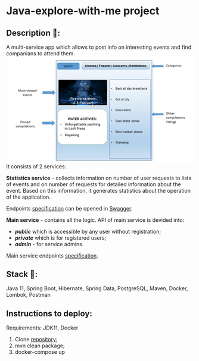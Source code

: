 # Java-explore-with-me project 

## Description :memo::
A multi-service app which allows to post info on interesting events and find companians to attend them. 
![example of app how it can look](https://github.com/ElenaSsV/java-explore-with-me/blob/main/View%20Example.jpg)
It consists of 2 services:

**Statistics service** - collects information on number of user requests to lists of events and on number of requests for detailed information about the event. Based on this information, it generates statistics about the operation of the application.

Endpoints [specification](https://raw.githubusercontent.com/yandex-praktikum/java-explore-with-me/main/ewm-stats-service-spec.json) can be opened in [Swagger](https://editor-next.swagger.io/).

**Main service** - contains all the logic. API of main service is devided into:
  - ***public*** which is accessible by any user without registration;
  - ***private*** which is for registered users;
  - ***admin*** - for service admins.

Main service endpoints [specification](https://raw.githubusercontent.com/yandex-praktikum/java-explore-with-me/main/ewm-main-service-spec.json).

## Stack :hammer::
Java 11, Spring Boot, Hibernate, Spring Data, PostgreSQL, Maven, Docker, Lombok, Postman

## Instructions to deploy:
Requirements: JDK11, Docker

1. Clone [repository](https://github.com/ElenaSsV/java-explore-with-me);
2. mvn clean package;
3. docker-compose up




